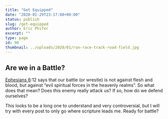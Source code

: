 ```yaml
---
title: "Get Equipped"
date: "2020-01-29T23:17:08+00:00"
status: publish
slug: /get-equipped
author: Eric Phifer
excerpt: ""
type: page
id: 98
thumbnail: ../uploads/2020/01/run-race-track-road-field.jpg
---
```


## Are we in a Battle?

[Ephesians 6](https://www.biblegateway.com/passage/?search=eph+6&version=ESV):12 says that our battle (or wrestle) is not against flesh and blood, but against “evil spiritual forces in the heavenly realms”. So what does that mean? Does this enemy really attack us? If so, how do we defend ourselves?

This looks to be a long one to understand and very controversial, but I will try with every post to only go where scripture leads me. Ready for battle?
